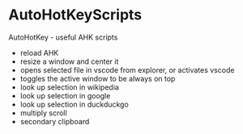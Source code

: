 # AutoHotKeyScripts
AutoHotKey - useful AHK scripts
* reload AHK
* resize a window and center it
* opens selected file in vscode from explorer, or activates vscode
* toggles the active window to be always on top
* look up selection in wikipedia
* look up selection in google
* look up selection in duckduckgo
* multiply scroll
* secondary clipboard
